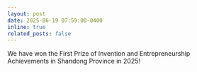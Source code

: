 ```yaml
---
layout: post
date: 2025-06-19 07:59:00-0400
inline: true
related_posts: false
---
```


We have won the First Prize of Invention and Entrepreneurship Achievements in Shandong Province in 2025!
